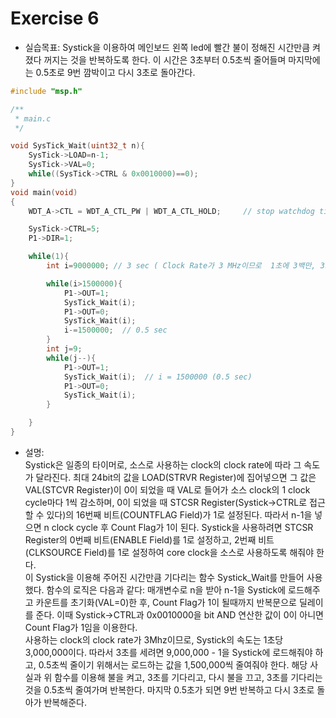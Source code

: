 Exercise 6
==========   

+ 실습목표: Systick을 이용하여 메인보드 왼쪽 led에 빨간 불이 정해진 시간만큼 켜졌다 꺼지는 것을 반복하도록 한다. 이 시간은 3초부터 0.5초씩 줄어들며 마지막에는 0.5초로 9번 깜박이고 다시 3초로 돌아간다.
  
```c
#include "msp.h"

/**
 * main.c
 */

void SysTick_Wait(uint32_t n){
    SysTick->LOAD=n-1;
    SysTick->VAL=0;
    while((SysTick->CTRL & 0x0010000)==0);
}
void main(void)
{
	WDT_A->CTL = WDT_A_CTL_PW | WDT_A_CTL_HOLD;		// stop watchdog timer

	SysTick->CTRL=5;
	P1->DIR=1;

	while(1){
	    int i=9000000; // 3 sec ( Clock Rate가 3 MHz이므로  1초에 3백만, 3초면 9백만 )

	    while(i>1500000){  
	        P1->OUT=1;
	        SysTick_Wait(i);
	        P1->OUT=0;
	        SysTick_Wait(i);
	        i-=1500000;  // 0.5 sec
	    }
	    int j=9;
	    while(j--){ 
	        P1->OUT=1;
	        SysTick_Wait(i);  // i = 1500000 (0.5 sec)
	        P1->OUT=0;
	        SysTick_Wait(i);
	    }

	}
}
```
+ 설명:   
  Systick은 일종의 타이머로, 소스로 사용하는 clock의 clock rate에 따라 그 속도가 달라진다. 최대 24bit의 값을 LOAD(STRVR Register)에 집어넣으면 그 값은 VAL(STCVR Register)이 0이 되었을 때 VAL로 들어가 소스 clock의 1 clock cycle마다 1씩 감소하며, 0이 되었을 때 STCSR Register(Systick->CTRL로 접근할 수 있다)의 16번째 비트(COUNTFLAG Field)가 1로 설정된다. 따라서 n-1을 넣으면 n clock cycle 후 Count Flag가 1이 된다. Systick을 사용하려면 STCSR Register의 0번째 비트(ENABLE Field)를 1로 설정하고, 2번째 비트(CLKSOURCE Field)를 1로 설정하여 core clock을 소스로 사용하도록 해줘야 한다.   
  이 Systick을 이용해 주어진 시간만큼 기다리는 함수 Systick_Wait를 만들어 사용했다. 함수의 로직은 다음과 같다: 매개변수로 n을 받아 n-1을 Systick에 로드해주고 카운트를 초기화(VAL=0)한 후, Count Flag가 1이 될때까지 반복문으로 딜레이를 준다. 이때 Systick->CTRL과 0x0010000을 bit AND 연산한 값이 0이 아니면 Count Flag가 1임을 이용한다.   
  사용하는 clock의 clock rate가 3Mhz이므로, Systick의 속도는 1초당 3,000,000이다. 따라서 3초를 세려면 9,000,000 - 1을 Systick에 로드해줘야 하고, 0.5초씩 줄이기 위해서는 로드하는 값을 1,500,000씩 줄여줘야 한다. 해당 사실과 위 함수를 이용해 불을 켜고, 3초를 기다리고, 다시 불을 끄고, 3초를 기다리는 것을 0.5초씩 줄여가며 반복한다. 마지막 0.5초가 되면 9번 반복하고 다시 3초로 돌아가 반복해준다.
